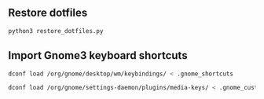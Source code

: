 ## Restore dotfiles

```sh
python3 restore_dotfiles.py
```

## Import Gnome3 keyboard shortcuts

```sh
dconf load /org/gnome/desktop/wm/keybindings/ < .gnome_shortcuts
```

```sh
dconf load /org/gnome/settings-daemon/plugins/media-keys/ < .gnome_custom_shortcuts
```

